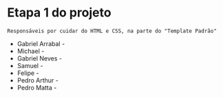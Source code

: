 # Etapa 1 do projeto
 `Responsáveis por cuidar do HTML e CSS, na parte do "Template Padrão"`  <br>
* Gabriel Arrabal -
* Michael -
* Gabriel Neves -
* Samuel -
* Felipe -
* Pedro Arthur -
* Pedro Matta -
